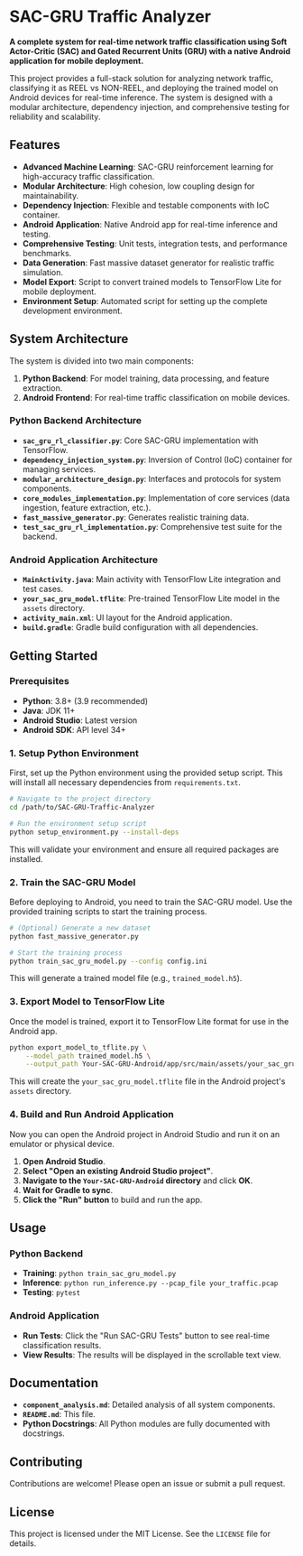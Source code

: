 # SAC-GRU Traffic Analyzer

**A complete system for real-time network traffic classification using Soft Actor-Critic (SAC) and Gated Recurrent Units (GRU) with a native Android application for mobile deployment.**

This project provides a full-stack solution for analyzing network traffic, classifying it as REEL vs NON-REEL, and deploying the trained model on Android devices for real-time inference. The system is designed with a modular architecture, dependency injection, and comprehensive testing for reliability and scalability.

## Features

- **Advanced Machine Learning**: SAC-GRU reinforcement learning for high-accuracy traffic classification.
- **Modular Architecture**: High cohesion, low coupling design for maintainability.
- **Dependency Injection**: Flexible and testable components with IoC container.
- **Android Application**: Native Android app for real-time inference and testing.
- **Comprehensive Testing**: Unit tests, integration tests, and performance benchmarks.
- **Data Generation**: Fast massive dataset generator for realistic traffic simulation.
- **Model Export**: Script to convert trained models to TensorFlow Lite for mobile deployment.
- **Environment Setup**: Automated script for setting up the complete development environment.

## System Architecture

The system is divided into two main components:

1. **Python Backend**: For model training, data processing, and feature extraction.
2. **Android Frontend**: For real-time traffic classification on mobile devices.

### Python Backend Architecture

- **`sac_gru_rl_classifier.py`**: Core SAC-GRU implementation with TensorFlow.
- **`dependency_injection_system.py`**: Inversion of Control (IoC) container for managing services.
- **`modular_architecture_design.py`**: Interfaces and protocols for system components.
- **`core_modules_implementation.py`**: Implementation of core services (data ingestion, feature extraction, etc.).
- **`fast_massive_generator.py`**: Generates realistic training data.
- **`test_sac_gru_rl_implementation.py`**: Comprehensive test suite for the backend.

### Android Application Architecture

- **`MainActivity.java`**: Main activity with TensorFlow Lite integration and test cases.
- **`your_sac_gru_model.tflite`**: Pre-trained TensorFlow Lite model in the `assets` directory.
- **`activity_main.xml`**: UI layout for the Android application.
- **`build.gradle`**: Gradle build configuration with all dependencies.

## Getting Started

### Prerequisites

- **Python**: 3.8+ (3.9 recommended)
- **Java**: JDK 11+
- **Android Studio**: Latest version
- **Android SDK**: API level 34+

### 1. Setup Python Environment

First, set up the Python environment using the provided setup script. This will install all necessary dependencies from `requirements.txt`.

```bash
# Navigate to the project directory
cd /path/to/SAC-GRU-Traffic-Analyzer

# Run the environment setup script
python setup_environment.py --install-deps
```

This will validate your environment and ensure all required packages are installed.

### 2. Train the SAC-GRU Model

Before deploying to Android, you need to train the SAC-GRU model. Use the provided training scripts to start the training process.

```bash
# (Optional) Generate a new dataset
python fast_massive_generator.py

# Start the training process
python train_sac_gru_model.py --config config.ini
```

This will generate a trained model file (e.g., `trained_model.h5`).

### 3. Export Model to TensorFlow Lite

Once the model is trained, export it to TensorFlow Lite format for use in the Android app.

```bash
python export_model_to_tflite.py \
    --model_path trained_model.h5 \
    --output_path Your-SAC-GRU-Android/app/src/main/assets/your_sac_gru_model.tflite
```

This will create the `your_sac_gru_model.tflite` file in the Android project's `assets` directory.

### 4. Build and Run Android Application

Now you can open the Android project in Android Studio and run it on an emulator or physical device.

1. **Open Android Studio**.
2. **Select "Open an existing Android Studio project"**.
3. **Navigate to the `Your-SAC-GRU-Android` directory** and click **OK**.
4. **Wait for Gradle to sync**.
5. **Click the "Run" button** to build and run the app.

## Usage

### Python Backend

- **Training**: `python train_sac_gru_model.py`
- **Inference**: `python run_inference.py --pcap_file your_traffic.pcap`
- **Testing**: `pytest`

### Android Application

- **Run Tests**: Click the "Run SAC-GRU Tests" button to see real-time classification results.
- **View Results**: The results will be displayed in the scrollable text view.

## Documentation

- **`component_analysis.md`**: Detailed analysis of all system components.
- **`README.md`**: This file.
- **Python Docstrings**: All Python modules are fully documented with docstrings.

## Contributing

Contributions are welcome! Please open an issue or submit a pull request.

## License

This project is licensed under the MIT License. See the `LICENSE` file for details.


